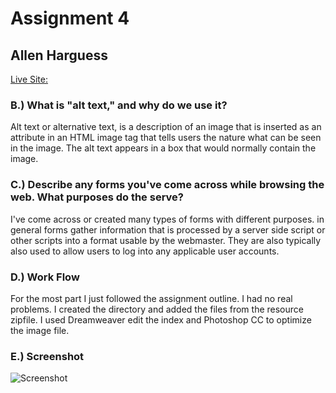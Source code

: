 # Assignment 4
## Allen Harguess

[Live Site: ](https://allenharguess701.github.io/web-dev-hw/assignment-4/)

### B.) What is "alt text," and why do we use it?

Alt text or alternative text, is a description of an image that is inserted
as an attribute in an HTML image tag that tells users the nature what can be
seen in the image. The alt text appears in a box that would normally contain
the image.

### C.) Describe any forms you've come across while browsing the web. What purposes do the serve?

I've come across or created many types of forms with different purposes. in general forms
gather information that is processed by a server side script or other scripts into a format
usable by the webmaster. They are also typically also used to allow users to log into any
applicable user accounts.


### D.) Work Flow
For the most part I just followed the assignment outline. I had no real problems. I created the directory and added the files from the resource zipfile. I used Dreamweaver edit the index and
Photoshop CC to optimize the image file.

### E.) Screenshot
![Screenshot](https://github.com/allenharguess701/web-dev-hw/tree/master/assignment-3/images/Desktop_screenshot.jpg)

